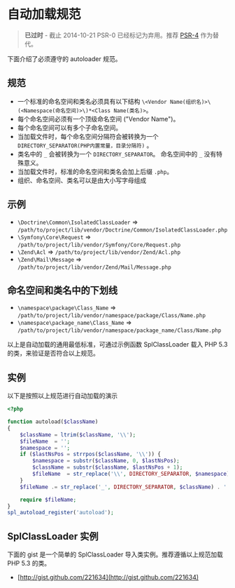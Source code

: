自动加载规范
====================

> **已过时** - 截止 2014-10-21 PSR-0 已经标记为弃用。推荐 [PSR-4] 作为替代。

[PSR-4]: http://www.php-fig.org/psr/psr-4/

下面介绍了必须遵守的 autoloader 规范。

规范
---------

* 一个标准的命名空间和类名必须具有以下结构 `\<Vendor Name(组织名)>\(<Namespace(命名空间)>\)*<Class Name(类名)>`。
* 每个命名空间必须有一个顶级命名空间 ("Vendor Name")。
* 每个命名空间可以有多个子命名空间。
* 当加载文件时，每个命名空间分隔符会被转换为一个 `DIRECTORY_SEPARATOR(PHP内置常量，目录分隔符)` 。
* 类名中的 `_` 会被转换为一个 `DIRECTORY_SEPARATOR`。 命名空间中的 `_` 没有特殊意义。
* 当加载文件时，标准的命名空间和类名会加上后缀 `.php`。
* 组织、命名空间、类名可以是由大小写字母组成

 示例
--------

* `\Doctrine\Common\IsolatedClassLoader` => `/path/to/project/lib/vendor/Doctrine/Common/IsolatedClassLoader.php`
* `\Symfony\Core\Request` => `/path/to/project/lib/vendor/Symfony/Core/Request.php`
* `\Zend\Acl` => `/path/to/project/lib/vendor/Zend/Acl.php`
* `\Zend\Mail\Message` => `/path/to/project/lib/vendor/Zend/Mail/Message.php`

命名空间和类名中的下划线
-----------------------------------------

* `\namespace\package\Class_Name` => `/path/to/project/lib/vendor/namespace/package/Class/Name.php`
* `\namespace\package_name\Class_Name` => `/path/to/project/lib/vendor/namespace/package_name/Class/Name.php`

以上是自动加载的通用最低标准，可通过示例函数 SplClassLoader 载入 PHP 5.3 的类，来验证是否符合以上规范。

实例
----------------------

以下是按照以上规范进行自动加载的演示

~~~php
<?php

function autoload($className)
{
    $className = ltrim($className, '\\');
    $fileName  = '';
    $namespace = '';
    if ($lastNsPos = strrpos($className, '\\')) {
        $namespace = substr($className, 0, $lastNsPos);
        $className = substr($className, $lastNsPos + 1);
        $fileName  = str_replace('\\', DIRECTORY_SEPARATOR, $namespace) . DIRECTORY_SEPARATOR;
    }
    $fileName .= str_replace('_', DIRECTORY_SEPARATOR, $className) . '.php';

    require $fileName;
}
spl_autoload_register('autoload');
~~~

SplClassLoader 实例
-----------------------------

下面的 gist 是一个简单的 SplClassLoader 导入类实例。推荐遵循以上规范加载 PHP 5.3 的类。

* [http://gist.github.com/221634](http://gist.github.com/221634)

